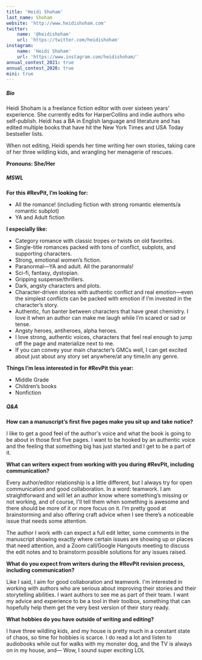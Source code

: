 ```yaml
---
title: 'Heidi Shoham'
last_name: Shoham
website: 'http://www.heidishoham.com'
twitter:
    name: '@heidishoham'
    url: 'https://twitter.com/heidishoham'
instagram:
    name: 'Heidi Shoham'
    url: 'https://www.instagram.com/heidishoham/'
annual_contest_2021: true
annual_contest_2020: true
mini: true
---
```


##### Bio

Heidi Shoham is a freelance fiction editor with over sixteen years’ experience. She currently edits for HarperCollins and indie authors who self-publish. Heidi has a BA in English language and literature and has edited multiple books that have hit the New York Times and USA Today bestseller lists.

When not editing, Heidi spends her time writing her own stories, taking care of her three wildling kids, and wrangling her menagerie of rescues.

**Pronouns: She/Her**

##### MSWL

**For this #RevPit, I’m looking for:**
* All the romance! (including fiction with strong romantic elements/a romantic subplot)
* YA and Adult fiction

**I especially like:**
* Category romance with classic tropes or twists on old favorites.
* Single-title romances packed with tons of conflict, subplots, and supporting characters.
* Strong, emotional women’s fiction.
* Paranormal—YA and adult. All the paranormals!
* Sci-fi, fantasy, dystopian.
* Gripping suspense/thrillers.
* Dark, angsty characters and plots.
* Character-driven stories with authentic conflict and real emotion—even the simplest conflicts can be packed with emotion if I’m invested in the character’s story.
* Authentic, fun banter between characters that have great chemistry. I love it when an author can make me laugh while I’m scared or sad or tense.
* Angsty heroes, antiheroes, alpha heroes.
* I love strong, authentic voices, characters that feel real enough to jump off the page and materialize next to me.
* If you can convey your main character’s GMCs well, I can get excited about just about any story set anywhere/at any time/in any genre.

**Things I’m less interested in for #RevPit this year:**
* Middle Grade
* Children’s books
* Nonfiction

##### Q&A

**How can a manuscript’s first five pages make you sit up and take notice?**

I like to get a good feel of the author's voice and what the book is going to be about in those first five pages. I want to be hooked by an authentic voice and the feeling that something big has just started and I get to be a part of it.

**What can writers expect from working with you during #RevPit, including communication?**

Every author/editor relationship is a little different, but I always try for open communication and good collaboration. In a word: teamwork. I am straightforward and will let an author know where something’s missing or not working, and of course, I'll tell them when something is awesome and there should be more of it or more focus on it. I’m pretty good at brainstorming and also offering craft advice when I see there’s a noticeable issue that needs some attention.

The author I work with can expect a full edit letter, some comments in the manuscript showing exactly where certain issues are showing up or places that need attention, and a Zoom call/Google Hangouts meeting to discuss the edit notes and to brainstorm possible solutions for any issues raised.

**What do you expect from writers during the #RevPit revision process, including communication?**

Like I said, I aim for good collaboration and teamwork. I'm interested in working with authors who are serious about improving their stories and their storytelling abilities. I want authors to see me as part of their team. I want my advice and experience to be a tool in their toolbox, something that can hopefully help them get the very best version of their story ready.
 
**What hobbies do you have outside of writing and editing?**

I have three wildling kids, and my house is pretty much in a constant state of chaos, so time for hobbies is scarce. I do read a lot and listen to audiobooks while out for walks with my monster dog, and the TV is always on in my house, and— Wow, I sound super exciting LOL